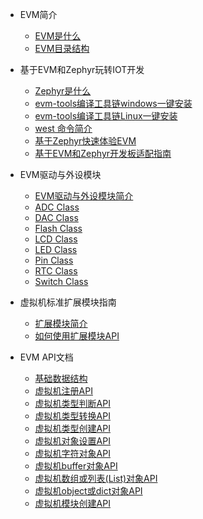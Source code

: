 * EVM简介

  * [EVM是什么](zh-cn/evm_what.md)
  * [EVM目录结构](zh-cn/evm_architecture.md)

* 基于EVM和Zephyr玩转IOT开发

  * [Zephyr是什么](zh-cn/zephyr.md)
  * [evm-tools编译工具链windows一键安装](zh-cn/evm_tools_windows.md)
  * [evm-tools编译工具链Linux一键安装](zh-cn/evm_tools_linux.md)
  * [west 命令简介](zh-cn/zephyr_west.md)
  * [基于Zephyr快速体验EVM](zh-cn/evm_zephyr.md)
  * [基于EVM和Zephyr开发板适配指南](zh-cn/evm_zephyr_boards.md)

* EVM驱动与外设模块
  * [EVM驱动与外设模块简介](zh-cn/evm_drivers_module.md)
  * [ADC Class](zh-cn/evm_class_adc.md)
  * [DAC Class](zh-cn/evm_class_dac.md)
  * [Flash Class](zh-cn/evm_class_flash.md)
  * [LCD Class](zh-cn/evm_class_lcd.md)
  * [LED Class](zh-cn/evm_class_led.md)
  * [Pin Class](zh-cn/evm_class_pin.md)
  * [RTC Class](zh-cn/evm_class_rtc.md)
  * [Switch Class](zh-cn/evm_class_switch.md)

* 虚拟机标准扩展模块指南

  * [扩展模块简介](zh-cn/evm_module.md)
  * [如何使用扩展模块API](zh-cn/evm_module_api.md)

* EVM API文档

  * [基础数据结构](zh-cn/evm_data_structure.md)
  * [虚拟机注册API](zh-cn/evm_register_apis.md)
  * [虚拟机类型判断API](zh-cn/evm_basic_apis_is.md)
  * [虚拟机类型转换API](zh-cn/evm_basic_apis_2.md)
  * [虚拟机类型创建API](zh-cn/evm_basic_apis_mk.md)
  * [虚拟机对象设置API](zh-cn/evm_basic_apis_set.md)
  * [虚拟机字符对象API](zh-cn/evm_basic_apis_string.md)
  * [虚拟机buffer对象API](zh-cn/evm_basic_apis_buffer.md)
  * [虚拟机数组或列表(List)对象API](zh-cn/evm_basic_apis_list.md)
  * [虚拟机object或dict对象API](zh-cn/evm_basic_apis_dict.md)
  * [虚拟机模块创建API](zh-cn/evm_basic_apis_native.md)